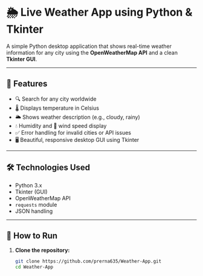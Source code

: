 # 🌦️ Live Weather App using Python & Tkinter

A simple Python desktop application that shows real-time weather information for any city using the **OpenWeatherMap API** and a clean **Tkinter GUI**.

---

## 📌 Features

- 🔍 Search for any city worldwide
- 🌡️ Displays temperature in Celsius
- 🌥️ Shows weather description (e.g., cloudy, rainy)
- 💧 Humidity and 💨 wind speed display
- ✅ Error handling for invalid cities or API issues
- 🖥️ Beautiful, responsive desktop GUI using Tkinter

---

## 🛠️ Technologies Used

- Python 3.x
- Tkinter (GUI)
- OpenWeatherMap API
- `requests` module
- JSON handling

---

## 🚀 How to Run

1. **Clone the repository:**
   ```bash
   git clone https://github.com/prerna635/Weather-App.git
   cd Weather-App
